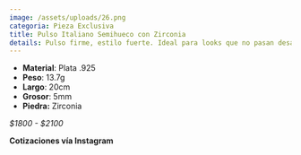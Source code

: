 ```yaml
---
image: /assets/uploads/26.png
categoria: Pieza Exclusiva
title: Pulso Italiano Semihueco con Zirconia
details: Pulso firme, estilo fuerte. Ideal para looks que no pasan desapercibidos.
---
```

* **Material**: Plata .925
* **Peso**: 13.7g
* **Largo**: 20cm
* **G﻿rosor**: 5mm
* **P﻿iedra:** Zirconia

*$1800 - $2100*

**Cotizaciones vía Instagram**